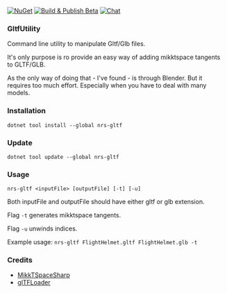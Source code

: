 [![NuGet](https://img.shields.io/nuget/v/nrs-gltf.svg)](https://www.nuget.org/packages/nrs-gltf/)
[![Build & Publish Beta](https://github.com/Nursia3D/GltfUtility/actions/workflows/build-and-publish-beta.yml/badge.svg)](https://github.com/Nursia3D/GltfUtility/actions/workflows/build-and-publish-beta.yml)
[![Chat](https://img.shields.io/discord/628186029488340992.svg)](https://discord.gg/ZeHxhCY)

### GltfUtility
Command line utility to manipulate Gltf/Glb files. 

It's only purpose is ro provide an easy way of adding mikktspace tangents to GLTF/GLB.

As the only way of doing that - I've found - is through Blender. But it requires too much effort. Especially when you have to deal with many models.

### Installation
`dotnet tool install --global nrs-gltf`

### Update
`dotnet tool update --global nrs-gltf`

### Usage
`nrs-gltf <inputFile> [outputFile] [-t] [-u]`

Both inputFile and outputFile should have either gltf or glb extension.

Flag `-t` generates mikktspace tangents.

Flag `-u` unwinds indices.

Example usage: `nrs-gltf FlightHelmet.gltf FlightHelmet.glb -t`

### Credits
* [MikkTSpaceSharp](https://github.com/rds1983/MikkTSpaceSharp)
* [glTFLoader](https://github.com/KhronosGroup/glTF-CSharp-Loader/tree/main/glTFLoader)

